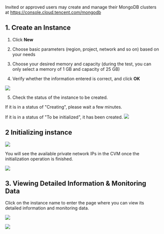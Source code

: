 Invited or approved users may create and manage their MongoDB clusters at https://console.cloud.tencent.com/mongodb
## 1. Create an Instance

1)	Click **New**

2)	Choose basic parameters (region, project, network and so on) based on your needs

3)	Choose your desired memory and capacity (during the test, you can only select a memory of 1 GB and capacity of 25 GB)

4)	Verify whether the information entered is correct, and click **OK**

![](https://qzonestyle.gtimg.cn/qzone/vas/opensns/res/img/xinjian-01.png)

5) 	Check the status of the instance to be created.

If it is in a status of "Creating", please wait a few minutes.

If it is in a status of "To be initialized", it has been created.
![](https://qzonestyle.gtimg.cn/qzone/vas/opensns/res/img/xinjian-02.png)

## 2 Initializing instance

![](https://qzonestyle.gtimg.cn/qzone/vas/opensns/res/img/xinjian-03.png)

You will see the available private network IPs in the CVM once the initialization operation is finished.

![](https://qzonestyle.gtimg.cn/qzone/vas/opensns/res/img/xinjian-04.png)

## 3. Viewing Detailed Information & Monitoring Data

Click on the instance name to enter the page where you can view its detailed information and monitoring data.

![](https://qzonestyle.gtimg.cn/qzone/vas/opensns/res/img/xinjian-05.png)

![](https://qzonestyle.gtimg.cn/qzone/vas/opensns/res/img/xinjian-06.png)
